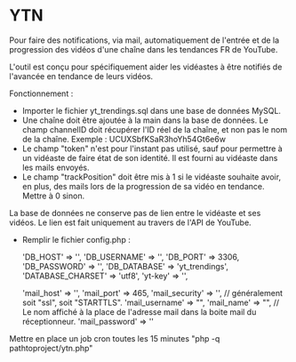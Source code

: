 # YTN

Pour faire des notifications, via mail, automatiquement de l'entrée et de la progression des vidéos d'une chaîne dans les tendances FR de YouTube.

L'outil est conçu pour spécifiquement aider les vidéastes à être notifiés de l'avancée en tendance de leurs vidéos.

Fonctionnement :

- Importer le fichier yt_trendings.sql dans une base de données MySQL.
- Une chaîne doit être ajoutée à la main dans la base de données. Le champ channelID doit récupérer l'ID réel de la chaîne, et non pas le nom de la chaîne. Exemple : UCUXSbfKSaR3hoYh54Gt6e6w
- Le champ "token" n'est pour l'instant pas utilisé, sauf pour permettre à un vidéaste de faire état de son identité. Il est fourni au vidéaste dans les mails envoyés.
- Le champ "trackPosition" doit être mis à 1 si le vidéaste souhaite avoir, en plus, des mails lors de la progression de sa vidéo en tendance. Mettre à 0 sinon.

La base de données ne conserve pas de lien entre le vidéaste et ses vidéos. Le lien est fait uniquement au travers de l'API de YouTube.

- Remplir le fichier config.php :

    'DB_HOST' => '',
    'DB_USERNAME' => '', 
    'DB_PORT' => 3306, 
    'DB_PASSWORD' => '', 
    'DB_DATABASE' => 'yt_trendings', 
    'DATABASE_CHARSET' => 'utf8',
    'yt-key' => '', 
    
    'mail_host' => '', 
    'mail_port' => 465, 
    'mail_security' => '', // généralement soit "ssl", soit "STARTTLS".
    'mail_username' => "",
    'mail_name' => "", // Le nom affiché à la place de l'adresse mail dans la boite mail du réceptionneur.
    'mail_password' => ''
    
Mettre en place un job cron toutes les 15 minutes "php -q pathtoproject/ytn.php"
